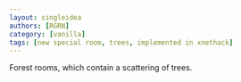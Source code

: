 ```yaml
---
layout: singleidea
authors: [RGRN]
category: [vanilla]
tags: [new special room, trees, implemented in xnethack]
---
```

Forest rooms, which contain a scattering of trees.
